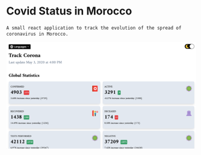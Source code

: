 # Covid Status in Morocco

    A small react application to track the evolution of the spread of coronavirus in Morocco.

<p align="center">
  <img  src="screenshot.png"> 
</p>

